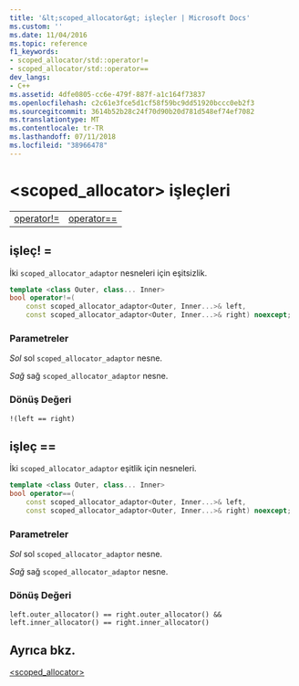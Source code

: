 ```yaml
---
title: '&lt;scoped_allocator&gt; işleçler | Microsoft Docs'
ms.custom: ''
ms.date: 11/04/2016
ms.topic: reference
f1_keywords:
- scoped_allocator/std::operator!=
- scoped_allocator/std::operator==
dev_langs:
- C++
ms.assetid: 4dfe0805-cc6e-479f-887f-a1c164f73837
ms.openlocfilehash: c2c61e3fce5d1cf58f59bc9dd51920bccc0eb2f3
ms.sourcegitcommit: 3614b52b28c24f70d90b20d781d548ef74ef7082
ms.translationtype: MT
ms.contentlocale: tr-TR
ms.lasthandoff: 07/11/2018
ms.locfileid: "38966478"
---
```

# <a name="ltscopedallocatorgt-operators"></a>&lt;scoped_allocator&gt; işleçleri

|||
|-|-|
|[operator!=](#op_neq)|[operator==](#op_eq_eq)|

## <a name="op_neq"></a>  işleç! =

İki `scoped_allocator_adaptor` nesneleri için eşitsizlik.

```cpp
template <class Outer, class... Inner>
bool operator!=(
    const scoped_allocator_adaptor<Outer, Inner...>& left,
    const scoped_allocator_adaptor<Outer, Inner...>& right) noexcept;
```

### <a name="parameters"></a>Parametreler

*Sol* sol `scoped_allocator_adaptor` nesne.

*Sağ* sağ `scoped_allocator_adaptor` nesne.

### <a name="return-value"></a>Dönüş Değeri

`!(left == right)`

## <a name="op_eq_eq"></a>  işleç ==

İki `scoped_allocator_adaptor` eşitlik için nesneleri.

```cpp
template <class Outer, class... Inner>
bool operator==(
    const scoped_allocator_adaptor<Outer, Inner...>& left,
    const scoped_allocator_adaptor<Outer, Inner...>& right) noexcept;
```

### <a name="parameters"></a>Parametreler

*Sol* sol `scoped_allocator_adaptor` nesne.

*Sağ* sağ `scoped_allocator_adaptor` nesne.

### <a name="return-value"></a>Dönüş Değeri

`left.outer_allocator() == right.outer_allocator() && left.inner_allocator() == right.inner_allocator()`

## <a name="see-also"></a>Ayrıca bkz.

[<scoped_allocator>](../standard-library/scoped-allocator.md)<br/>
